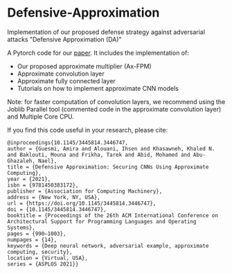 # Defensive-Approximation
Implementation of our proposed defense strategy against adversarial attacks "Defensive Approximation (DA)"

A Pytorch code for our [paper](https://dl.acm.org/doi/abs/10.1145/3445814.3446747). It includes the implementation of:

*   Our proposed approximate multiplier (Ax-FPM)
*   Approximate convolution layer
*   Approximate fully connected layer 
*   Tutorials on how to implement approximate CNN models

Note: for faster computation of convolution layers, we recommend using the Joblib Parallel tool (commented code in the approximate convolution layer) and Multiple Core CPU.

If you find this code useful in your research, please cite:

```
@inproceedings{10.1145/3445814.3446747,
author = {Guesmi, Amira and Alouani, Ihsen and Khasawneh, Khaled N. and Baklouti, Mouna and Frikha, Tarek and Abid, Mohamed and Abu-Ghazaleh, Nael},
title = {Defensive Approximation: Securing CNNs Using Approximate Computing},
year = {2021},
isbn = {9781450383172},
publisher = {Association for Computing Machinery},
address = {New York, NY, USA},
url = {https://doi.org/10.1145/3445814.3446747},
doi = {10.1145/3445814.3446747},
booktitle = {Proceedings of the 26th ACM International Conference on Architectural Support for Programming Languages and Operating Systems},
pages = {990–1003},
numpages = {14},
keywords = {Deep neural network, adversarial example, approximate computing, security},
location = {Virtual, USA},
series = {ASPLOS 2021}}
```
